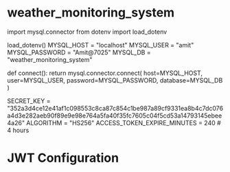 # weather_monitoring_system

<!-- +++++++++++++++++++++++++++++++++++++++++++++++++++++++  -->

import mysql.connector
from dotenv import load_dotenv

load_dotenv()
MYSQL_HOST = "localhost"
MYSQL_USER = "amit"
MYSQL_PASSWORD = "Amit@7025"
MYSQL_DB = "weather_monitoring_system"

def connect():
    return mysql.connector.connect(
        host=MYSQL_HOST,
        user=MYSQL_USER,
        password=MYSQL_PASSWORD,
        database=MYSQL_DB
    )
    
<!-- +++++++++++++++++++++++++++++++++++++++++++++++++++++++  -->

SECRET_KEY = "352a3d4ce12e41af1c098553c8ca87c854c1be987a89cf9331ea8b4c7dc076a4d3e282aeb90f89e9e98e764a5fa40f35fc7605c04f5cd53a14793145ebee4a26"
ALGORITHM = "HS256"
ACCESS_TOKEN_EXPIRE_MINUTES = 240 # 4 hours





# JWT Configuration
